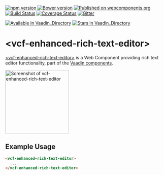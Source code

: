 [![npm version](https://badgen.net/npm/v/@vaadin/vcf-enhanced-rich-text-editor)](https://www.npmjs.com/package/@vaadin/vcf-enhanced-rich-text-editor)
[![Bower version](https://badgen.net/github/release/vaadin/vcf-enhanced-rich-text-editor)](https://github.com/vaadin/vcf-enhanced-rich-text-editor/releases)
[![Published on webcomponents.org](https://img.shields.io/badge/webcomponents.org-published-blue.svg)](https://www.webcomponents.org/element/vaadin/vcf-enhanced-rich-text-editor)
[![Build Status](https://travis-ci.org/vaadin/vcf-enhanced-rich-text-editor.svg?branch=master)](https://travis-ci.org/vaadin/vcf-enhanced-rich-text-editor)
[![Coverage Status](https://coveralls.io/repos/github/vaadin/vcf-enhanced-rich-text-editor/badge.svg?branch=master)](https://coveralls.io/github/vaadin/vcf-enhanced-rich-text-editor?branch=master)
[![Gitter](https://badges.gitter.im/Join%20Chat.svg)](https://gitter.im/vaadin/web-components?utm_source=badge&utm_medium=badge&utm_campaign=pr-badge)

[![Available in Vaadin_Directory](https://img.shields.io/vaadin-directory/v/vaadinvcf-enhanced-rich-text-editor.svg)](https://vaadin.com/directory/component/vaadinvcf-enhanced-rich-text-editor)
[![Stars in Vaadin_Directory](https://img.shields.io/vaadin-directory/stars/vaadinvcf-enhanced-rich-text-editor.svg)](https://vaadin.com/directory/component/vaadinvcf-enhanced-rich-text-editor)

# &lt;vcf-enhanced-rich-text-editor&gt;

[&lt;vcf-enhanced-rich-text-editor&gt;](https://vaadin.com/components/vcf-enhanced-rich-text-editor) is a Web Component providing rich text editor functionality, part of the [Vaadin components](https://vaadin.com/components).

[<img src="https://raw.githubusercontent.com/vaadin/vcf-enhanced-rich-text-editor/master/screenshot.png" width="200" alt="Screenshot of vcf-enhanced-rich-text-editor">](https://vaadin.com/components/vcf-enhanced-rich-text-editor)

## Example Usage

```html
<vcf-enhanced-rich-text-editor>
  ...
</vcf-enhanced-rich-text-editor>
```
